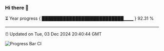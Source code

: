 ### Hi there 👋

⏳ Year progress { ███████████████████████████▁▁▁ } 92.31 %

---

⏰ Updated on Tue, 03 Dec 2024 20:40:44 GMT

![Progress Bar CI](https://github.com/IshwaranRudhara/GIT-ACTION/workflows/Progress%20Bar%20CI/badge.svg)
